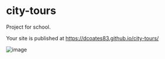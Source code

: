 # city-tours
Project for school.


Your site is published at https://dcoates83.github.io/city-tours/

![image](https://user-images.githubusercontent.com/63134707/125170017-221c6000-e16a-11eb-8e58-fb2750794017.png)

